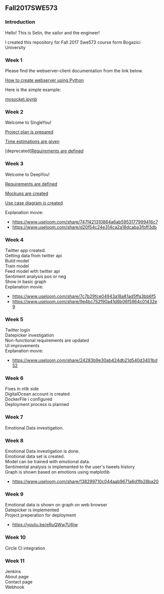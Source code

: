 ## Fall2017SWE573

### Introduction

Hello! This is Selin, the sailor and the engineer!   

I created this repository for Fall 2017 Swe573 course form Bogazici University


### Week 1
Please find the webserver-client documentation from the link below.

[How to create webserver using Python](https://github.com/SelinGungor/Fall2017Swe573/wiki/How-to-create-webserver-using-Python)

Here is the simple example:

[mysocket.ipynb](https://github.com/SelinGungor/Fall2017Swe573/blob/master/mysocket.ipynb)

### Week 2
Welcome to SingleYou!

[Project plan is prepared](https://github.com/SelinGungor/Fall2017Swe573/wiki/Project-Plan)

[Time estimations are given](https://github.com/SelinGungor/Fall2017Swe573/wiki/Time-estimations)

[deprecated][Requirements are defined](https://github.com/SelinGungor/Fall2017Swe573/wiki/Requirements-%5Bdeprecated%5D)

### Week 3
Welcome to DeepYou!

[Requirements are defined](https://github.com/SelinGungor/Fall2017Swe573/wiki/Requirements)

[Mockups are created](https://github.com/SelinGungor/Fall2017Swe573/wiki/Mockups)

[Use case diagram is created](https://github.com/SelinGungor/Fall2017Swe573/wiki/Use-case-diagram-of-DeepYou)

Explanation movie:  
* https://www.useloom.com/share/747f421310864a6ab5953177999416c7
* https://www.useloom.com/share/d20f54c24e314ca2a18dcaba3fbff3db

### Week 4 

Twitter app created.  
Getting data from twitter api  
Build model  
Train model  
Feed model with twitter api  
Sentiment analysis pos or neg  
Show in basic graph  
Explanation movie: 
* https://www.useloom.com/share/7c7b29fce04943a18a81ad5ffa3bb6f5
* https://www.useloom.com/share/9e4bc752f90a41d6b06f5964c01432e9

### Week 5 
Twitter login  
Datepicker investigation  
Non-functional requirements are updated  
UI improvements  
Explanation movie:   
* https://www.useloom.com/share/24283b9e30ab424db21d540d3401bd52

### Week 6 
Fixes in ntlk side  
DigitalOcean account is created  
DockerFile i configured  
Deployment process is planned  

### Week 7
Emotional Data investigation.

### Week 8
Emotional Data investigation is done.  
Emotional data set is created.  
Model can be trained with emotional data.  
Sentimental analysis is implemented to the user's tweets history  
Graph is shown based on emotions using matplotlib 
*  https://www.useloom.com/share/138299710c044aab9671a6d1fb28ba20


### Week 9  
Emotional data is shown on graph on web browser  
Datepicker is implemented  
Project preperation for deployment  
* https://youtu.be/eRuQWw7U6jw  


### Week 10
Circle CI integration 

### Week 11
Jenkins    
About page    
Contact page       
Webhook   
   
